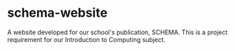 # schema-website
 A website developed for our school's publication, SCHEMA. This is a project requirement for our Introduction to Computing subject.
